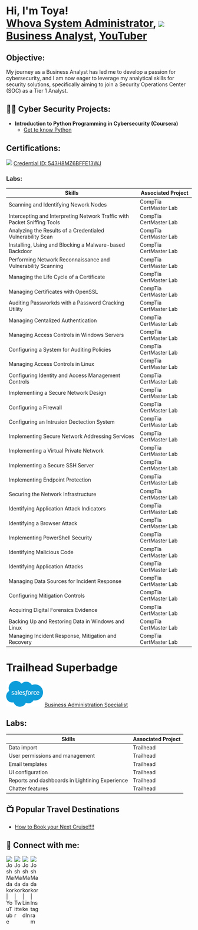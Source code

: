 <h1>Hi, I'm Toya! <br/><a href="https://whova.com/portal/registration/bossb_202407/">Whova System Administrator</a>, <a href="https://linkedin.com"><img src="https://img.shields.io/badge/-LinkedIn-0072b1?&style=for-the-badge&logo=linkedin&logoColor=white" /></a> <a href="https://www.linkedin.com/in/matoyia-taylor-42373318/">Business Analyst</a>, <a href="https://www.youtube.com/@lennyandtoya">YouTuber</a></h1>
<h2>Objective:</h2>
My journey as a Business Analyst has led me to develop a passion for cybersecurity, and I am now eager to leverage my analytical skills for security solutions, specifically aiming to join a Security Operations Center (SOC) as a Tier 1 Analyst.

<h2>👨‍💻 Cyber Security Projects:</h2>

- <b>Introduction to Python Programming in Cybersecurity (Coursera)</b>
  - [Get to know Python](https://github.com/MTaylor1580/Python-Code-Labs.git)

<h2> Certifications:</h2>
<img src="https://img.shields.io/badge/-Security%2B-FF0000?&style=for-the-badge&logo=CompTIA&logoColor=white" /> <a href="http://verify.CompTIA.org">Credential ID: 543H8MZ6BFFE13WJ</a>
<h3>Labs:</h3>

| Skills                                         | Associated Project         |
|-----------------------------------------------|----------------------------|
| Scanning and Identifying Nework Nodes  | CompTia CertMaster Lab|
| Intercepting and Interpreting Network Traffic with Packet Sniffing Tools | CompTia CertMaster Lab|
| Analyzing the Results of a Credentialed Vulnerability Scan | CompTia CertMaster Lab|
| Installing, Using and Blocking a Malware-based Backdoor| CompTia CertMaster Lab|
| Performing Network Reconnaissance and Vulnerability Scanning| CompTia CertMaster Lab|
| Managing the Life Cycle of a Certificate| CompTia CertMaster Lab|
| Managing Certificates with OpenSSL | CompTia CertMaster Lab|
| Auditing Passworkds with a Password Cracking Utility | CompTia CertMaster Lab|
| Managing Centalized Authentication| CompTia CertMaster Lab|
| Managing Access Controls in Windows Servers| CompTia CertMaster Lab|
| Configuring a System for Auditing Policies| CompTia CertMaster Lab|
| Managing Access Controls in Linux| CompTia CertMaster Lab|
| Configuring Identity and Access Management Controls | CompTia CertMaster Lab|
| Implementiing a Secure Network Design | CompTia CertMaster Lab|
| Configuring a Firewall| CompTia CertMaster Lab|
| Configuring an Intrusion Dectection System| CompTia CertMaster Lab|
| Implementing Secure Network Addressing Services| CompTia CertMaster Lab|
| Implementing a Virtual Private Network| CompTia CertMaster Lab|
| Implementing a Secure SSH Server| CompTia CertMaster Lab|
| Implementing Endpoint Protection | CompTia CertMaster Lab|
| Securing the Network Infrastructure | CompTia CertMaster Lab|
| Identifying Application Attack Indicators| CompTia CertMaster Lab|
| Identifying a Browser Attack| CompTia CertMaster Lab|
| Implementing PowerShell Security| CompTia CertMaster Lab|
| Identifying Malicious Code| CompTia CertMaster Lab|
| Identifying Application Attacks| CompTia CertMaster Lab|
| Managing Data Sources for Incident Response| CompTia CertMaster Lab|
| Configuring Mitigation Controls | CompTia CertMaster Lab|
| Acquiring Digital Forensics Evidence | CompTia CertMaster Lab|
| Backing Up and Restoring Data in Windows and Linux| CompTia CertMaster Lab|
| Managing Incident Response, Mitigation and Recovery| CompTia CertMaster Lab|

<h1>Trailhead Superbadge</h1> 
<img src="Salesforce_Corporate_Logo_RGB.png" alt="Salesforce Logo" width="100"/> <a href="https://www.salesforce.com/trailblazer/matoyiataylor">Business Administration Specialist</a>
<h2>Labs:</h2>

| Skills                                         | Associated Project         |
|-----------------------------------------------|----------------------------|
| Data import  | Trailhead|
| User permissions and management | Trailhead|
| Email templates  | Trailhead|
| UI configuration | Trailhead|
| Reports and dashboards in Lightining Experience  | Trailhead|
| Chatter features | Trailhead|


<h2>📺 Popular Travel Destinations</h2>

- [How to Book your Next Cruise!!!!](https://lennyandtoya.inteletravel.com)


<h2> 🤳 Connect with me:</h2>

[<img align="left" alt="JoshMadakor | YouTube" width="22px" src="https://cdn.jsdelivr.net/npm/simple-icons@v3/icons/youtube.svg" />][youtube]
[<img align="left" alt="JoshMadakor | Twitter" width="22px" src="https://cdn.jsdelivr.net/npm/simple-icons@v3/icons/twitter.svg" />][twitter]
[<img align="left" alt="JoshMadakor | LinkedIn" width="22px" src="https://cdn.jsdelivr.net/npm/simple-icons@v3/icons/linkedin.svg" />][linkedin]
[<img align="left" alt="JoshMadakor | Instagram" width="22px" src="https://cdn.jsdelivr.net/npm/simple-icons@v3/icons/instagram.svg" />][instagram]

[twitter]: https://twitter.com/lennyandtoya
[youtube]: https://www.youtube.com/@lennyandtoya
[instagram]: https://www.instagram.com/lennyandtoya
[linkedin]: https://linkedin.com/in/matoyia-taylor-42373318/

<!--
**joshmadakor1/joshmadakor1** is a ✨ _special_ ✨ repository because its `README.md` (this file) appears on your GitHub profile.

Here are some ideas to get you started:

- 🔭 I’m currently working on ...
- 🌱 I’m currently learning ...
- 👯 I’m looking to collaborate on ...
- 🤔 I’m looking for help with ...
- 💬 Ask me about ...
- 📫 How to reach me: ...
- 😄 Pronouns: ...
- ⚡ Fun fact: ...
-->
